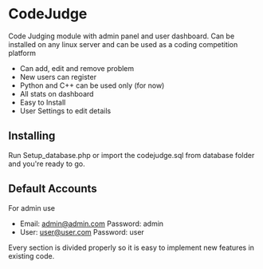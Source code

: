 # CodeJudge
Code Judging module with admin panel and user dashboard.
Can be installed on any linux server and can be used as a coding competition platform

* Can add, edit and remove problem
* New users can register
* Python and C++ can be used only (for now)
* All stats on dashboard
* Easy to Install
* User Settings to edit details

## Installing
Run Setup_database.php or import the codejudge.sql from database folder and you're ready to go.

## Default Accounts
For admin use
* Email: admin@admin.com Password: admin
* User: user@user.com Password: user

Every section is divided properly so it is easy to implement new features in existing code.
